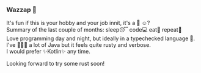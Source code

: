 ### Wazzap 👋

It's fun if this is your hobby and your job innit, it's a :gift: :relaxed:?  
Summary of the last couple of months:  sleep:sleeping: code:computer: eat:hamburger: repeat:repeat:  
Love programming day and night, but ideally in a typechecked language :cop:. I've :pencil::pencil::pencil: a lot of Java but it feels quite rusty and verbose.  
I would prefer ✨Kotlin✨ any time.

Looking forward to try some rust soon!
